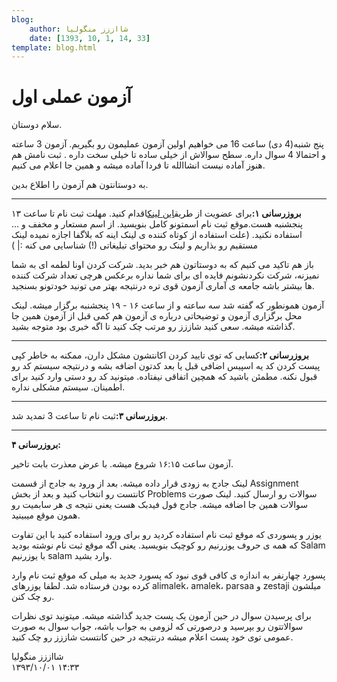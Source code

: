 ```yaml
---
blog:
    author: شااززز منگولیا
    date: [1393, 10, 1, 14, 33]
template: blog.html
---
```

# آزمون عملی اول

<div class="cnt">
سلام دوستان.<p></p>

<p>پنج شنبه(4 دی) ساعت 16 می خواهیم اولین آزمون عملیمون رو بگیریم. آزمون 3 ساعته و احتمالا 4 سوال داره. سطح سوالاش از خیلی ساده تا خیلی سخت داره . ثبت نامش هم هنوز آماده نیست انشاالله تا فردا آماده میشه و همین جا اعلام می کنیم.</p>
<p>به دوستانتون هم آزمون را اطلاع بدین.</p>
<hr/>
<p><strong>بروزرسانی ۱:</strong>برای عضویت از طریق<a href="http://l2l.ir/4Rb" target="_blank">این لینک</a>اقدام کنید. مهلت ثبت نام تا ساعت ۱۳ پنجشنبه هست.موقع ثبت نام اسمتونو کامل بنویسید. از اسم مستعار و مخفف و ... استفاده نکنید. (علت استفاده از کوتاه کننده ی لینک اینه که بلاگفا اجازه نمیده لینک مستقیم رو بذاریم و لینک رو محتوای تبلیغاتی (!) شناسایی می کنه :|‌ )</p>
<p>باز هم تاکید می کنیم که به دوستاتون هم خبر بدید. شرکت کردن اونا لطمه ای به شما نمیزنه، شرکت نکردنشونم فایده ای برای شما نداره برعکس هرچی تعداد شرکت کننده ها بیشتر باشه جامعه ی آماری آزمون قوی تره درنتیجه بهتر می تونید خودتونو بسنجید.</p>
<p>آزمون همونطور که گفته شد سه ساعته و از ساعت ۱۶ - ۱۹ پنجشنبه برگزار میشه. لینک محل برگزاری آزمون و توضیحاتی درباره ی آزمون هم کمی قبل از آزمون همین جا گذاشته میشه. سعی کنید شاززز رو مرتب چک کنید تا اگه خبری بود متوجه بشید.</p>
<hr/>
<p><strong>بروزرسانی ۲:</strong>کسایی که توی تایید کردن اکانتشون مشکل دارن، ممکنه به خاطر کپی پیست کردن کد یه اسپیس اضافی قبل یا بعد کدتون اضافه بشه و درنتیجه سیستم کد رو قبول نکنه. مطمئن باشید که همچین اتفاقی نیفتاده. میتونید کد رو دستی وارد کنید برای اطمینان. سیستم مشکلی نداره.</p>
<hr/>
<p><strong>بروزرسانی ۳:</strong>ثبت نام تا ساعت 3 تمدید شد.</p>
<hr/>
<p><strong>بروزرسانی ۴:</strong><strong><br/></strong></p>
<p>آزمون ساعت ۱۶:۱۵ شروع میشه. با عرض معذرت بابت تاخیر.</p>
<p>لینک جادج به زودی قرار داده میشه. بعد از ورود به جادج از قسمت Assignment کانتست رو انتخاب کنید و بعد از بخش Problems سوالات رو ارسال کنید. لینک صورت سوالات همین جا اضافه میشه. جادج فول فیدبک هست یعنی نتیجه ی هر سابمیت رو همون موقع میبینید.</p>
<p>یوزر و پسوردی که موقع ثبت نام استفاده کردید رو برای ورود استفاده کنید با این تفاوت که همه ی حروف یوزرنیم رو کوچیک بنویسید. یعنی اگه موقع ثبت نام نوشته بودید Salam با یوزرنیم salam وارد بشید.</p>
<p>پسورد چهارنفر به اندازه ی کافی قوی نبود که پسورد جدید به میلی که موقع ثبت نام وارد کرده بودن فرستاده شد. لطفا یوزرهای alimalek، amalek، parsaa و zestaji میلشون رو چک کنن.</p>
<p>برای پرسیدن سوال در حین آزمون یک پست جدید گذاشته میشه. میتونید توی نظرات سوالاتتون رو بپرسید و درصورتی که لزومی به جواب باشه، جواب سوال به صورت عمومی توی خود پست اعلام میشه درنتیجه در حین کانتست شاززز رو چک کنید.</p>
</div>

<div class="blog-info">
    <div class="blog-author">شااززز منگولیا</div>
    <div class="blog-date">۱۳۹۳/۱۰/۰۱ ۱۴:۳۳</div>
</div>


